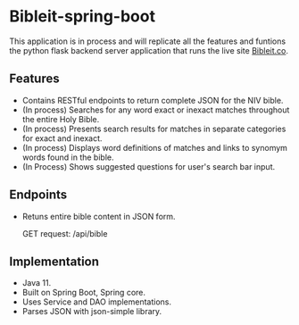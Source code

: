 # Bibleit-spring-boot
This application is in process and will replicate all the features and funtions the python flask backend server application that runs the live site [Bibleit.co](https://www.bibleit.co/).


## Features
- Contains RESTful endpoints to return complete JSON for the NIV bible. 
- (In process) Searches for any word exact or inexact matches throughout the entire Holy Bible.
- (In process) Presents search results for matches in separate categories for exact and inexact.
- (In process) Displays word definitions of matches and links to synomym words found in the bible.
- (In Process) Shows suggested questions for user's search bar input.

## Endpoints
- Retuns entire bible content in JSON form.

  GET request: /api/bible
  
  
## Implementation
- Java 11.
- Built on Spring Boot, Spring core.
- Uses Service and DAO implementations.
- Parses JSON with json-simple library.
